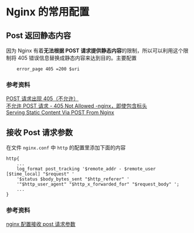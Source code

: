 # Nginx 的常用配置
## Post 返回静态内容
因为 Nginx 有着**无法根据 POST
请求提供静态内容**的限制，所以可以利用这个限制将 405
错误信息替换成静态内容来达到目的。主要配置
```
    error_page 405 =200 $uri
```
### 参考资料
[POST 请求出现 405（不允许）](https://serverfault.com/questions/854425/405-not-allowed-on-post-request)  
[不允许 POST 请求 - 405 Not Allowed -nginx，即使包含标头](https://stackoverflow.com/questions/24415376/post-request-not-allowed-405-not-allowed-nginx-even-with-headers-included)  
[Serving Static Content Via POST From Nginx](http://invalidlogic.com/2011/04/12/serving-static-content-via-post-from-nginx/)  

## 接收 Post 请求参数
在文件 `nginx.conf` 中 `http` 的配置里添加下面的内容  
```
http{
    ...
    log_format post_tracking '$remote_addr - $remote_user [$time_local] "$request" '
    '$status $body_bytes_sent "$http_referer" '
    '"$http_user_agent" "$http_x_forwarded_for" "$request_body" ';
    ...
}
```

### 参考资料
[nginx 配置接收 post 请求参数](https://blog.csdn.net/qq_16142851/article/details/79957532)  
